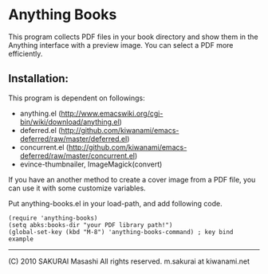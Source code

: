 # Anything Books

This program collects PDF files in your book directory and show them in the Anything interface with a preview image. You can select a PDF more efficiently.

## Installation:

This program is dependent on followings:

- anything.el (http://www.emacswiki.org/cgi-bin/wiki/download/anything.el)
- deferred.el (http://github.com/kiwanami/emacs-deferred/raw/master/deferred.el)
- concurrent.el (http://github.com/kiwanami/emacs-deferred/raw/master/concurrent.el)
- evince-thumbnailer, ImageMagick(convert)

If you have an another method to create a cover image from a PDF file, 
you can use it with some customize variables.

Put anything-books.el in your load-path, and add following code.

    (require 'anything-books)
    (setq abks:books-dir "your PDF library path!")
    (global-set-key (kbd "M-8") 'anything-books-command) ; key bind example


----
(C) 2010 SAKURAI Masashi All rights reserved. m.sakurai at kiwanami.net
